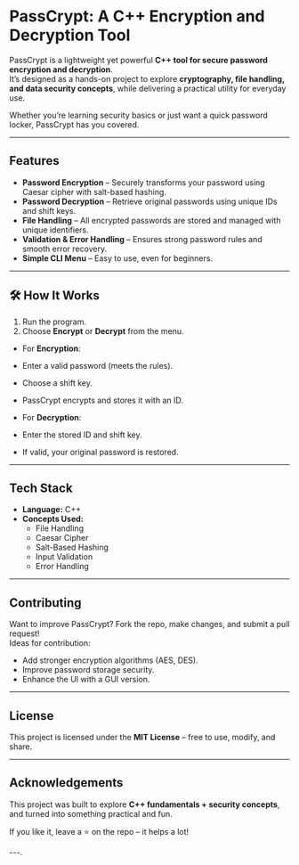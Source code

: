 # PassCrypt: A C++ Encryption and Decryption Tool

PassCrypt is a lightweight yet powerful **C++ tool for secure password encryption and decryption**.  
It’s designed as a hands-on project to explore **cryptography, file handling, and data security concepts**, while delivering a practical utility for everyday use.  

Whether you’re learning security basics or just want a quick password locker, PassCrypt has you covered.  

---

##  Features
-  **Password Encryption** – Securely transforms your password using Caesar cipher with salt-based hashing.  
-  **Password Decryption** – Retrieve original passwords using unique IDs and shift keys.  
-  **File Handling** – All encrypted passwords are stored and managed with unique identifiers.  
-  **Validation & Error Handling** – Ensures strong password rules and smooth error recovery.  
-  **Simple CLI Menu** – Easy to use, even for beginners.  

---

## 🛠 How It Works
1. Run the program.  
2. Choose **Encrypt** or **Decrypt** from the menu.  

- For **Encryption**:  
- Enter a valid password (meets the rules).  
- Choose a shift key.  
- PassCrypt encrypts and stores it with an ID.  

- For **Decryption**:  
- Enter the stored ID and shift key.  
- If valid, your original password is restored.  

---

##  Tech Stack
- **Language:** C++  
- **Concepts Used:**  
  - File Handling  
  - Caesar Cipher  
  - Salt-Based Hashing  
  - Input Validation  
  - Error Handling  

---

##  Contributing
Want to improve PassCrypt? Fork the repo, make changes, and submit a pull request!  
Ideas for contribution:  
- Add stronger encryption algorithms (AES, DES).  
- Improve password storage security.  
- Enhance the UI with a GUI version.  

---

##  License
This project is licensed under the **MIT License** – free to use, modify, and share.  

---

##  Acknowledgements
This project was built to explore **C++ fundamentals + security concepts**, and turned into something practical and fun.  

If you like it, leave a ⭐ on the repo – it helps a lot!  

---.
